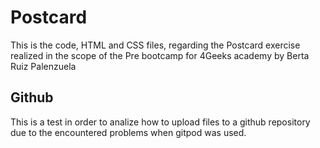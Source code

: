 # Postcard

This is the code, HTML and CSS files, regarding the Postcard exercise realized in the scope of the Pre bootcamp for 4Geeks academy by
Berta Ruiz Palenzuela

## Github

This is a test in order to analize how to upload files to a github repository due to the encountered problems when gitpod was used. 
